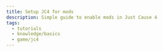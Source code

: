 ```yaml
---
title: Setup JC4 for mods
description: Simple guide to enable mods in Just Cause 4
tags:
  - tutorials
  - knowledge/basics
  - game/jc4
---
```

